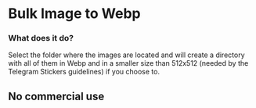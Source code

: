 # Bulk Image to Webp
### What does it do?
Select the folder where the images are located and will create a directory with all of them in Webp and in a smaller size than 512x512 (needed by the Telegram Stickers guidelines) if you choose to.

## No commercial use
